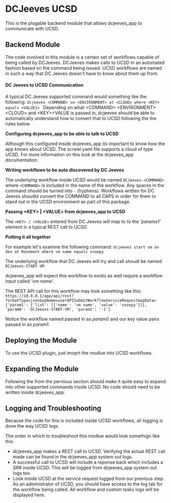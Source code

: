 # DCJeeves UCSD 
This is the plugable backend module that allows dcjeeves\_app to communicate with UCSD.

## Backend Module
The code involved in this module is a certain set of workflows capable of being called by DCJeeves.  DCJeeves makes calls to UCSD in an automated fashion based on the command being issued.  UCSD workflows are named in such a way that DC Jeeves doesn't have to know about them up front.

#### DC Jeeves to UCSD Communication
A typical DC Jeeves supported command would something like the following:
`dcjeeves <COMMAND> on <ENVIRONMENT> at <CLOUD> where <KEY> equals <VALUE1>
`
Depending on what \<COMMAND> \<ENVIRONMENT> \<CLOUD> and \<KEY>\<VALUE is passed in, dcjeeves should be able to automatically understand how to convert that to UCSD following the the rules below.

**Configuring dcjeeves_app to be able to talk to UCSD**

Although this configured inside dcjeeves\_app its important to know how the app knows about UCSD.  The scrawl.yaml file supports a cloud of type *UCSD*.  For more information on this look at the dcjeeves_app documentation.

**Writing workflows to be auto discovered by DC Jeeves**

The underlying workflow inside UCSD would be named `DCJeeves-<COMMAND>` where `<COMMAND>` is included in the name of the workflow.  Any spaces in the command should be turned into `-` (hyphens).  Workflows written for DC Jeeves shoudld convert the COMMAND to all CAPS in order for them to stand out in the UCSD environment as part of this package.  

 
**Passing \<KEY> | \<VALUE> from dcjeeves\_app to UCSD**
 
The `<KEY> / <VALUE>` entered from DC Jeeves will map to to the *'params1'* element in a typical REST call to UCSD.  


**Putting it all together**

For example let's examine the following command:
`dcjeeves start vm on dev at Rosemont where vm name equals snoopy`

The underlying workflow that DC Jeeves will try and call shoudl be named `DCJeeves-START-VM` 

dcjeeves\_app will expect this workflow to exists as well require a workflow input called *'vm name'*.  

The REST API call for this workflow may look something like this:
` https://10.0.0.1/app/api/rest?formatType=json&opName=userAPISubmitWorkflowServiceRequest&opData={'param1': {'list': [{'name': 'vm name', 'value': 'snoopy'}]}, 'param0': 'DCJeeves-START-VM', 'param2': '-1'}`

Notice the workflow named passed in as *param0* and our key value pairs passed in as *param1*.


## Deploying the Module
To use the UCSD plugin, just imoprt the modlue into UCSD workflows.  

## Expanding the Module
Following the from the pervious section should make it quite easy to expand into other supported commands inside UCSD.  No code should need to be written inside dcjeeves\_app.

## Logging and Troubleshooting
Because the code for this is included inside UCSD workflows, all logging is done the way UCSD logs.  

The order in which to troubleshoot this modlue would look somethign like this.

* dcjeeves\_app makes a REST call to UCSD.  Verifying the actual REST call made can be found in the dcjeeves\_app system out logs.
* A successful call to UCSD will include a reponse back which includes a *SR#* inside UCSD.  This will be logged from dcjeeves\_app system out logs too.
* Look inside UCSD at the service request logged from our previous step.  As an administrator of UCSD, you should have access to the log tab for the workflow being called.  All workflow and custom tasks logs will be displayed here.








